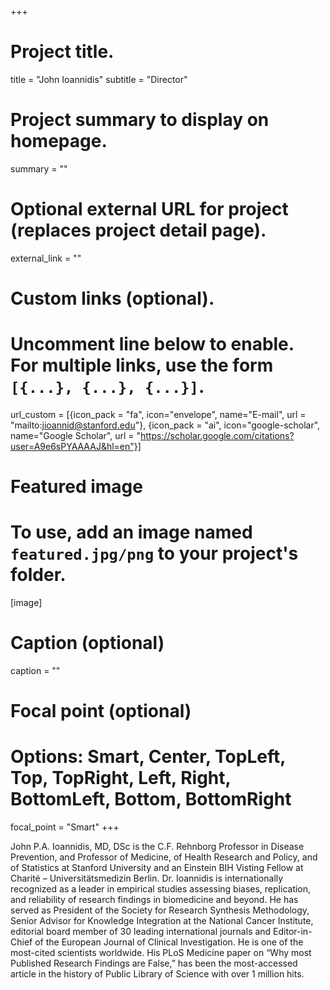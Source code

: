 +++
# Project title.
title = "John Ioannidis"
subtitle = "Director"

# Project summary to display on homepage.
summary = ""

# Optional external URL for project (replaces project detail page).
external_link = ""

# Custom links (optional).
#   Uncomment line below to enable. For multiple links, use the form `[{...}, {...}, {...}]`.
url_custom = [{icon_pack = "fa", icon="envelope", name="E-mail", url = "mailto:jioannid@stanford.edu"}, {icon_pack = "ai", icon="google-scholar", name="Google Scholar", url = "https://scholar.google.com/citations?user=A9e6sPYAAAAJ&hl=en"}]

# Featured image
# To use, add an image named `featured.jpg/png` to your project's folder. 
[image]
  # Caption (optional)
  caption = ""
  
  # Focal point (optional)
  # Options: Smart, Center, TopLeft, Top, TopRight, Left, Right, BottomLeft, Bottom, BottomRight
  focal_point = "Smart"
+++

John P.A. Ioannidis, MD, DSc is the C.F. Rehnborg Professor in Disease Prevention, and Professor of Medicine, of Health Research and Policy, and of Statistics at Stanford University and an Einstein BIH Visting Fellow at Charité – Universitätsmedizin Berlin. Dr. Ioannidis is internationally recognized as a leader in empirical studies assessing biases, replication, and reliability of research findings in biomedicine and beyond. He has served as President of the Society for Research Synthesis Methodology, Senior Advisor for Knowledge Integration at the National Cancer Institute, editorial board member of 30 leading international journals and Editor-in-Chief of the European Journal of Clinical Investigation. He is one of the most-cited scientists worldwide. His PLoS Medicine paper on “Why most Published Research Findings are False,” has been the most-accessed article in the history of Public Library of Science with over 1 million hits.
